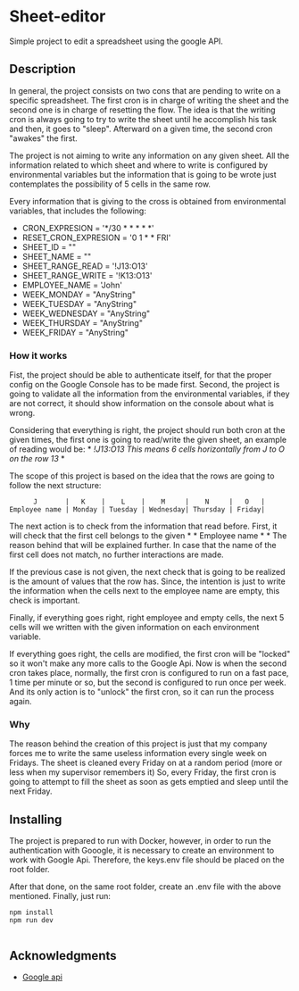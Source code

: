 # Sheet-editor


Simple project to edit a spreadsheet using the google API.


## Description


In general, the project consists on two cons that are pending to write on a specific spreadsheet. The first cron is in charge of writing the sheet and the second one is in charge of resetting the flow. 
The idea is that the writing cron is always going to try to write the sheet until he accomplish his task and then, it goes to "sleep". Afterward on a given time, the second cron "awakes" the first.


The project is not aiming to write any information on any given sheet. All the information related to which sheet and where to write is configured by environmental variables but the information that is going to be wrote just contemplates the possibility of 5 cells in the same row.


Every information that is giving to the cross is obtained from environmental variables, that includes the following:


* CRON_EXPRESION = '*/30 * * * * *'
* RESET_CRON_EXPRESION = '0 1 * * FRI'
* SHEET_ID = ""
* SHEET_NAME = ""
* SHEET_RANGE_READ = '!J13:O13'
* SHEET_RANGE_WRITE = '!K13:O13'
* EMPLOYEE_NAME = 'John'
* WEEK_MONDAY = "AnyString"
* WEEK_TUESDAY = "AnyString"
* WEEK_WEDNESDAY = "AnyString"
* WEEK_THURSDAY = "AnyString"
* WEEK_FRIDAY = "AnyString"


### How it works


Fist, the project should be able to authenticate itself, for that the proper config on the Google Console has to be made first. Second, the project is going to validate all the information from the environmental variables, if they are not correct, it should show information on the console about what is wrong.


Considering that everything is right, the project should run both cron at the given times, the first one is going to read/write the given sheet, an example of reading would be:  * *!J13:O13 This means 6 cells horizontally from J to O on the row 13* *


The scope of this project is based on the idea that the rows are going to follow the next structure:   


```
      J       |   K    |    L    |    M     |    N     |   O   |
Employee name | Monday | Tuesday | Wednesday| Thursday | Friday|
```


The next action is to check from the information that read before. First, it will check that the first cell belongs to the given * * Employee name * * The reason behind that will be explained further. 
In case that the name of the first cell does not match, no further interactions are made.


If the previous case is not given, the next check that is going to be realized is the amount of values that the row has. Since, the intention is just to write the information when the cells next to the employee name are empty, this check is important.


Finally, if everything goes right, right employee and empty cells, the next 5 cells will we written with the given information on each environment variable.


If everything goes right, the cells are modified, the first cron will be "locked" so it won't make any more calls to the Google Api. Now is when the second cron takes place, normally, the first cron is configured to run on a fast pace, 1 time per minute or so, but the second is configured to run once per week. 
And its only action is to "unlock" the first cron, so it can run the process again.


### Why


The reason behind the creation of this project is just that my company forces me to write the same useless information every single week on Fridays. The sheet is cleaned every Friday on at a random period (more or less when my supervisor remembers it) So, every Friday, the first cron is going to attempt to fill the sheet as soon as gets emptied and sleep until the next Friday.




## Installing


The project is prepared to run with Docker, however, in order to run the authentication with Gooogle, it is necessary to create an environment to work with Google Api. Therefore, the keys.env file should be placed on the root folder.


After that done, on the same root folder, create an .env file with the above mentioned. Finally, just run:


```
npm install
npm run dev


``` 


## Acknowledgments
* [Google api](https://twitter.com/dompizzie](https://developers.google.com/sheets/api/quickstart/nodejs))

